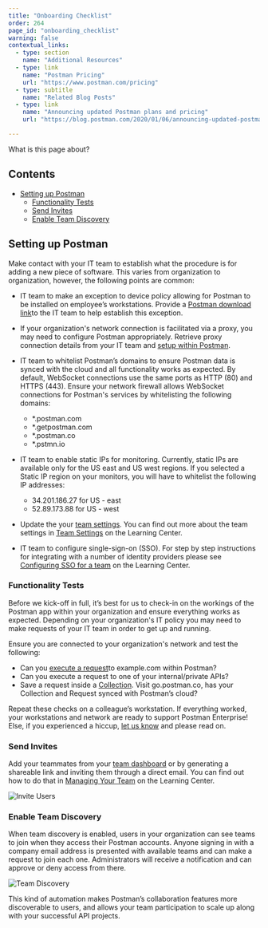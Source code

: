 ```yaml
---
title: "Onboarding Checklist"
order: 264
page_id: "onboarding_checklist"
warning: false
contextual_links:
  - type: section
    name: "Additional Resources"
  - type: link
    name: "Postman Pricing"
    url: "https://www.postman.com/pricing"
  - type: subtitle
    name: "Related Blog Posts"
  - type: link
    name: "Announcing updated Postman plans and pricing"
    url: "https://blog.postman.com/2020/01/06/announcing-updated-postman-plans-and-pricing/"

---
```


What is this page about?

## Contents

* [Setting up Postman](#setting-up-postman)
    * [Functionality Tests](#functionality-tests)
    * [Send Invites](#send-invites)
    * [Enable Team Discovery](#enable-team-discovery)

## Setting up Postman

Make contact with your IT team to establish what the procedure is for adding a new piece of software. This varies from organization to organization, however, the following points are common:

* IT team to make an exception to device policy allowing for Postman to be installed on employee’s workstations. Provide a [Postman download link​](https://www.getpostman.com/downloads/) to the IT team to help establish this exception.
* If your organization's network connection is facilitated via a proxy, you may need to configure Postman appropriately. Retrieve proxy connection details from your IT team and [​setup within Postman](https://learning.getpostman.com/docs/postman/sending_api_requests/proxy/)​.
* IT team to whitelist Postman’s domains to ensure Postman data is synced with the cloud and all functionality works as expected. By default, WebSocket connections use the same ports as HTTP (80) and HTTPS (443). Ensure your network firewall allows WebSocket connections for Postman's services by whitelisting the following domains:

    - *.postman.com
    - *.getpostman.com
    - *.postman.co
    - *.pstmn.io

* IT team to enable static IPs for monitoring. Currently, static IPs are available only for the US east and US west regions. If you selected a Static IP region on your monitors, you will have to whitelist the following IP addresses:

    - 34.201.186.27 for US - east
    - 52.89.173.88 for US - west

* Update the your [team settings](https://go.postman.co/settings/team/general). You can find out more about the team settings in [Team Settings](/docs/postman/collaboration/team-settings/) on the Learning Center.
* IT team to configure single-sign-on (SSO). For step by step instructions for integrating with a number of identity providers please see [Configuring SSO for a team](/docs/administration/sso/admin-sso/) on the Learning Center.

### Functionality Tests

Before we kick-off in full, it’s best for us to check-in on the workings of the Postman app within your organization and ensure everything works as expected. Depending on your organization's IT policy you may need to make requests of your IT team in order to get up and running.

Ensure you are connected to your organization's network and test the following:

* Can you ​[execute a request](/docs/postman/sending_api_requests/requests)​ to example.com within Postman?
* Can you execute a request to one of your internal/private APIs?
* Save a request inside a [​Collection​](/docs/postman/collections/creating_collections). Visit ​go.postman.co​, has your Collection and Request synced with Postman’s cloud?

Repeat these checks on a colleague’s workstation. If everything worked, your workstations and network are ready to support Postman Enterprise! Else, if you experienced a hiccup, [​let us know](https://getpostman.com/support) and please read on.

### Send Invites

Add your teammates from your [team dashboard](https://go.postman.co/team) or by generating a shareable link and inviting them through a direct email. You can find out how to do that in [Managing Your Team](/docs/postman/collaboration/managing-your-team/#inviting-to-a-team) on the Learning Center.

![Invite Users](https://assets.postman.com/postman-docs/Screen%20Shot%202019-11-12%20at%201.18.07%20PM.png)

### Enable Team Discovery

When team discovery is enabled, users in your organization can see teams to join when they access their Postman accounts. Anyone signing in with a company email address is presented with available teams and can make a request to join each one. Administrators will receive a notification and can approve or deny access from there.

![Team Discovery](https://blog.postman.com/wp-content/uploads/2019/10/enable-discovery-768x189.png)

This kind of automation makes Postman’s collaboration features more discoverable to users, and allows your team participation to scale up along with your successful API projects.

